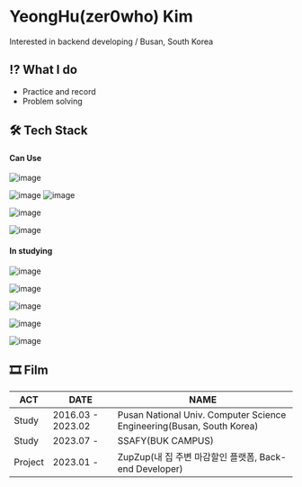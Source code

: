 # YeongHu(zer0who) Kim
Interested in backend developing / Busan, South Korea

## ⁉ What I do
- Practice and record
- Problem solving

## 🛠 Tech Stack
#### Can Use

![image](	https://img.shields.io/badge/Python-FFD43B?style=for-the-badge&logo=python&logoColor=blue)

![image](https://img.shields.io/badge/Django-092E20?style=for-the-badge&logo=django&logoColor=green) ![image](https://img.shields.io/badge/django%20rest-ff1709?style=for-the-badge&logo=django&logoColor=white) 

![image](https://img.shields.io/badge/Swagger-85EA2D?style=for-the-badge&logo=Swagger&logoColor=white)

![image](https://img.shields.io/badge/OpenStack-EE0000?style=for-the-badge&logo=openstack&logoColor=white)

#### In studying

![image](https://img.shields.io/badge/JAVA-007396?style=for-the-badge&logo=Java&logoColor=white)

![image](https://img.shields.io/badge/Spring_Boot-6DB33F?style=for-the-badge&logo=springboot&logoColor=green)

![image](https://img.shields.io/badge/Docker-2CA5E0?style=for-the-badge&logo=docker&logoColor=white)

![image](https://img.shields.io/badge/redis-%23DD0031.svg?&style=for-the-badge&logo=redis&logoColor=white)

![image](https://img.shields.io/badge/Amazon_AWS-FF9900?style=for-the-badge&logo=amazonaws&logoColor=white)

## 🎞 Film
|ACT|DATE|NAME|
|---|---|---|
|Study|2016.03 - 2023.02|Pusan National Univ. Computer Science Engineering(Busan, South Korea)|
|Study|2023.07 - |SSAFY(BUK CAMPUS)|
|Project|2023.01 - |ZupZup(내 집 주변 마감할인 플랫폼, Back-end Developer)|
